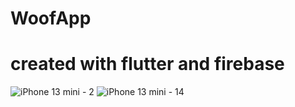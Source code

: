 # WoofApp
# created with flutter and firebase

![iPhone 13 mini - 2](https://github.com/yasiru2077/WoofApp/assets/96358931/154fb5d3-d754-41f0-a561-721ec467afd6)
![iPhone 13 mini - 14](https://github.com/yasiru2077/WoofApp/assets/96358931/c79c02ab-59aa-4e65-b318-82058e43efd6)
